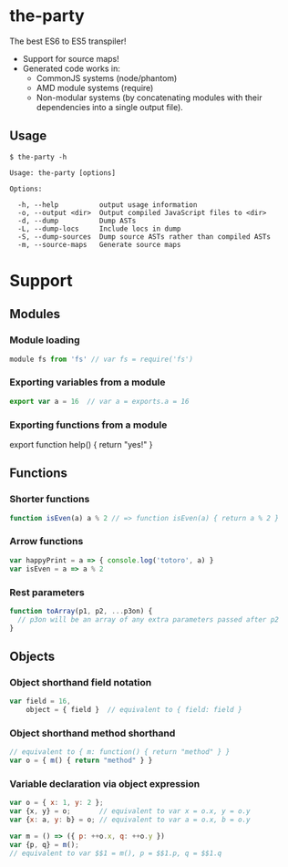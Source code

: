 # the-party

The best ES6 to ES5 transpiler!
  * Support for source maps!
  * Generated code works in:
    * CommonJS systems (node/phantom)
    * AMD module systems (require)
    * Non-modular systems (by concatenating modules with their dependencies into a single output file).

## Usage
    $ the-party -h

    Usage: the-party [options]

    Options:

      -h, --help          output usage information
      -o, --output <dir>  Output compiled JavaScript files to <dir>
      -d, --dump          Dump ASTs
      -L, --dump-locs     Include locs in dump
      -S, --dump-sources  Dump source ASTs rather than compiled ASTs
      -m, --source-maps   Generate source maps

# Support

## Modules

### Module loading
```JavaScript
module fs from 'fs' // var fs = require('fs')
```

### Exporting variables from a module
```JavaScript
export var a = 16  // var a = exports.a = 16
```

### Exporting functions from a module
export function help() { return "yes!" }

## Functions

### Shorter functions
```JavaScript
function isEven(a) a % 2 // => function isEven(a) { return a % 2 }
```

### Arrow functions
```JavaScript
var happyPrint = a => { console.log('totoro', a) }
var isEven = a => a % 2
```

### Rest parameters
```JavaScript
function toArray(p1, p2, ...p3on) {
  // p3on will be an array of any extra parameters passed after p2
}
```

## Objects

### Object shorthand field notation
```JavaScript
var field = 16,
    object = { field }  // equivalent to { field: field }
```

### Object shorthand method shorthand
```JavaScript
// equivalent to { m: function() { return "method" } }
var o = { m() { return "method" } }
```

### Variable declaration via object expression
```JavaScript
var o = { x: 1, y: 2 };
var {x, y} = o;       // equivalent to var x = o.x, y = o.y
var {x: a, y: b} = o; // equivalent to var a = o.x, b = o.y

var m = () => ({ p: ++o.x, q: ++o.y })
var {p, q} = m();
// equivalent to var $$1 = m(), p = $$1.p, q = $$1.q
```
